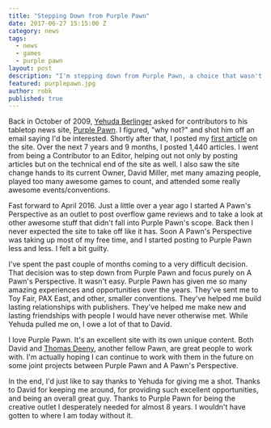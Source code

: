 ```yaml
---
title: "Stepping Down from Purple Pawn"
date: 2017-06-27 15:15:00 Z
category: news
tags:
  - news
  - games
  - purple pawn
layout: post
description: "I'm stepping down from Purple Pawn, a choice that wasn't easy to make."
featured: purplepawn.jpg                                                       
author: robk
published: true
---
```


Back in October of 2009, [Yehuda Berlinger](https://jergames.blogspot.com/) asked for contributors to his tabletop news site, [Purple Pawn](http://purplepawn.com). I figured, "why not?" and shot him off an email saying I'd be interested. Shortly after that, I posted my [first article](http://www.purplepawn.com/2009/09/catalyst-red-%e2%80%93-retail-electronic-delivery/) on the site. Over the next 7 years and 9 months, I posted 1,440 articles. I went from being a Contributor to an Editor, helping out not only by posting articles but on the technical end of the site as well. I also saw the site change hands to its current Owner, David Miller, met many amazing people, played too many awesome games to count, and attended some really awesome events/conventions.

Fast forward to April 2016. Just a little over a year ago I started A Pawn's Perspective as an outlet to post overflow game reviews and to take a look at other awesome stuff that didn't fall into Purple Pawn's scope. Back then I never expected the site to take off like it has. Soon A Pawn's Perspective was taking up most of my free time, and I started posting to Purple Pawn less and less. I felt a bit guilty.

I've spent the past couple of months coming to a very difficult decision. That decision was to step down from Purple Pawn and focus purely on A Pawn's Perspective. It wasn't easy. Purple Pawn has given me so many amazing experiences and opportunities over the years. They've sent me to Toy Fair, PAX East, and other, smaller conventions. They've helped me build lasting relationships with publishers. They've helped me make new and lasting friendships with people I would have never otherwise met. While Yehuda pulled me on, I owe a lot of that to David.

I love Purple Pawn. It's an excellent site with its own unique content. Both David and [Thomas Deeny](http://denaghdesign.com/), another fellow Pawn, are great people to work with. I'm actually hoping I can continue to work with them in the future on some joint projects between Purple Pawn and A Pawn's Perspective.

In the end, I'd just like to say thanks to Yehuda for giving me a shot. Thanks to David for keeping me around, for providing such excellent opportunities, and being an overall great guy. Thanks to Purple Pawn for being the creative outlet I desperately needed for almost 8 years. I wouldn't have gotten to where I am today without it.